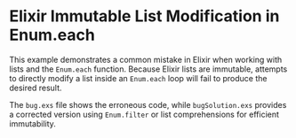 # Elixir Immutable List Modification in Enum.each
This example demonstrates a common mistake in Elixir when working with lists and the `Enum.each` function.  Because Elixir lists are immutable, attempts to directly modify a list inside an `Enum.each` loop will fail to produce the desired result.

The `bug.exs` file shows the erroneous code, while `bugSolution.exs` provides a corrected version using `Enum.filter` or list comprehensions for efficient immutability.
